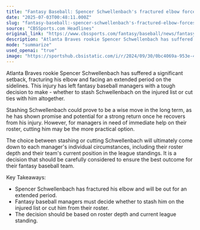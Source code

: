 ```yaml
---
title: "Fantasy Baseball: Spencer Schwellenbach's fractured elbow forces longterm stash or cut decision"
date: "2025-07-03T00:48:11.000Z"
slug: "fantasy-baseball:-spencer-schwellenbach's-fractured-elbow-forces-longterm-stash-or-cut-decision"
source: "CBSSports.com Headlines"
original_link: "https://www.cbssports.com/fantasy/baseball/news/fantasy-baseball-spencer-schwellenbachs-fractured-elbow-forces-longterm-stash-or-cut-decision/"
description: "Atlanta Braves rookie Spencer Schwellenbach has suffered a fractured elbow, leading to a tough decision for fantasy baseball managers on whether to stash him on the injured list or cut ties with him. While stashing Schwellenbach could pay off in the long run due to his potential, cutting him may be necessary for managers in need of immediate roster help. Ultimately, the decision should be carefully considered based on individual circumstances such as roster depth and league standings to ensure the best outcome for their fantasy baseball team."
mode: "summarize"
used_openai: "true"
image: "https://sportshub.cbsistatic.com/i/r/2024/09/30/0bc4069a-953e-4b58-99fb-46710646dfe7/thumbnail/1200x675/7c576a119e4fed356f258ebd57b5af51/spencer-schwellenbach-atlanta-braves-usatsi.jpg"
---
```


Atlanta Braves rookie Spencer Schwellenbach has suffered a significant setback, fracturing his elbow and facing an extended period on the sidelines. This injury has left fantasy baseball managers with a tough decision to make - whether to stash Schwellenbach on the injured list or cut ties with him altogether.

Stashing Schwellenbach could prove to be a wise move in the long term, as he has shown promise and potential for a strong return once he recovers from his injury. However, for managers in need of immediate help on their roster, cutting him may be the more practical option.

The choice between stashing or cutting Schwellenbach will ultimately come down to each manager's individual circumstances, including their roster depth and their team's current position in the league standings. It is a decision that should be carefully considered to ensure the best outcome for their fantasy baseball team.

Key Takeaways:
- Spencer Schwellenbach has fractured his elbow and will be out for an extended period.
- Fantasy baseball managers must decide whether to stash him on the injured list or cut him from their roster.
- The decision should be based on roster depth and current league standing.